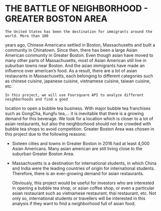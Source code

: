 # THE BATTLE OF NEIGHBORHOOD - GREATER BOSTON AREA

    The United States has been the destination for immigrants around the world. More than 100
years ago, Chinese Americans settled in Boston, Massachusetts and built a community in
Chinatown. Since then, there has been a large Asian American community in Greater Boston.
Even though asian have moved to many other parts of Massachusetts, most of Asian American
still live in suburban towns near Boston. And the asian immigrants have made an influence over
american’s food. As a result, there are a lot of asian restaurants in Massachusetts, each belonging
to different categories such as chinese cuisine, japanese cuisine, vietnamese cuisine, taiwan
cuisine, etc.


    In this project, we will use Foursquare API to analyze different neighborhoods and find a good
location to open a bubble tea business. With major bubble tea franchises such as GongCha,
Kungfu tea,... it is inevitable that there is a growing demand for this beverage. We look for a
location which is closer to a lot of asian restaurants, but also the neighborhood should not be
crowded with bubble tea shops to avoid competition.
Greater Boston Area was chosen in this project due to the following reasons:
- Sixteen cities and towns in Greater Boston in 2016 had at least 4,000 Asian Americans.
Many asian american are still living close to the suburban Greater Boston Area.
- Massachusetts is a destination for international students, in which China and India were
the leading countries of origin for international students. Therefore, there is an
ever-growing demand for asian restaurants.


    Obviously, this project would be useful for investors who are interested in opening a bubble tea
shop, or asian coffee shop, or even a particular asian restaurant such as vietnamese restaurant,
thai restaurant, etc. Not only so, international students or travellers will be interested in this
analysis if they want to find a neighborhood full of asian food.
